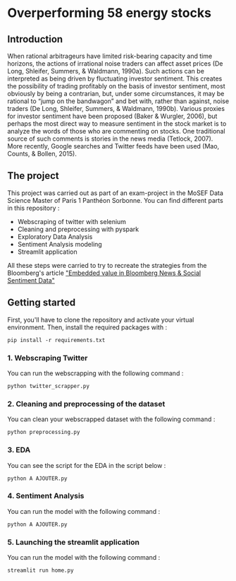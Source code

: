 # Overperforming 58 energy stocks

## Introduction 
When rational arbitrageurs have limited risk-bearing capacity and time horizons, the actions of irrational noise traders can affect asset prices (De Long, Shleifer, Summers, & Waldmann, 1990a). Such actions can be interpreted as being driven by fluctuating investor sentiment. This creates the possibility of trading profitably on the basis of investor sentiment, most obviously by being a contrarian, but, under some circumstances, it may be rational to “jump on the bandwagon” and bet with, rather than against, noise traders (De Long, Shleifer, Summers, & Waldmann, 1990b). Various proxies for investor sentiment have been proposed (Baker & Wurgler, 2006), but perhaps the most direct way to measure sentiment in the stock market is to analyze the words of those who are commenting on stocks. One traditional source of such comments is stories in the news media (Tetlock, 2007). More recently, Google searches and Twitter feeds have been used (Mao, Counts, & Bollen, 2015). 

## The project 

This project was carried out as part of an exam-project in the MoSEF Data Science Master of Paris 1 Panthéon Sorbonne. You can find different parts in this repository :

- Webscraping of twitter with selenium
- Cleaning and preprocessing with pyspark
- Exploratory Data Analysis
- Sentiment Analysis modeling
- Streamlit application

All these steps were carried to try to recreate the strategies from the Bloomberg's article ["Embedded value in Bloomberg News & Social Sentiment Data"](https://developer.twitter.com/content/dam/developer-twitter/pdfs-and-files/Bloomberg-Twitter-Data-Research-Report.pdf)

## Getting started 

First, you'll have to clone the repository and activate your virtual environment.
Then,  install the required packages with : 

```
pip install -r requirements.txt
```

### 1. Webscraping Twitter 
You can run the webscrapping with the following command : 

```
python twitter_scrapper.py
```

### 2. Cleaning and preprocessing of the dataset
You can clean your webscrapped dataset with the following command : 

```
python preprocessing.py
```

### 3. EDA
You can see the script for the EDA in the script below : 
```
python A AJOUTER.py
```

### 4. Sentiment Analysis
You can run the model with the following command : 
```
python A AJOUTER.py
```

### 5. Launching the streamlit application
You can run the model with the following command : 

```
streamlit run home.py
```
